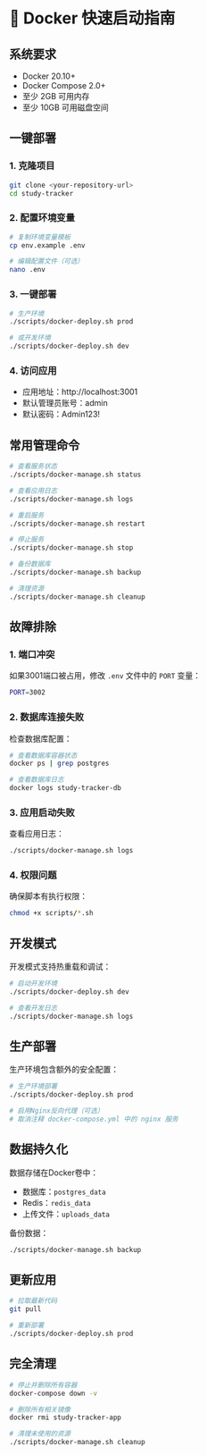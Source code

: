 # 🐳 Docker 快速启动指南

## 系统要求

- Docker 20.10+
- Docker Compose 2.0+
- 至少 2GB 可用内存
- 至少 10GB 可用磁盘空间

## 一键部署

### 1. 克隆项目
```bash
git clone <your-repository-url>
cd study-tracker
```

### 2. 配置环境变量
```bash
# 复制环境变量模板
cp env.example .env

# 编辑配置文件（可选）
nano .env
```

### 3. 一键部署
```bash
# 生产环境
./scripts/docker-deploy.sh prod

# 或开发环境
./scripts/docker-deploy.sh dev
```

### 4. 访问应用
- 应用地址：http://localhost:3001
- 默认管理员账号：admin
- 默认密码：Admin123!

## 常用管理命令

```bash
# 查看服务状态
./scripts/docker-manage.sh status

# 查看应用日志
./scripts/docker-manage.sh logs

# 重启服务
./scripts/docker-manage.sh restart

# 停止服务
./scripts/docker-manage.sh stop

# 备份数据库
./scripts/docker-manage.sh backup

# 清理资源
./scripts/docker-manage.sh cleanup
```

## 故障排除

### 1. 端口冲突
如果3001端口被占用，修改 `.env` 文件中的 `PORT` 变量：
```bash
PORT=3002
```

### 2. 数据库连接失败
检查数据库配置：
```bash
# 查看数据库容器状态
docker ps | grep postgres

# 查看数据库日志
docker logs study-tracker-db
```

### 3. 应用启动失败
查看应用日志：
```bash
./scripts/docker-manage.sh logs
```

### 4. 权限问题
确保脚本有执行权限：
```bash
chmod +x scripts/*.sh
```

## 开发模式

开发模式支持热重载和调试：

```bash
# 启动开发环境
./scripts/docker-deploy.sh dev

# 查看开发日志
./scripts/docker-manage.sh logs
```

## 生产部署

生产环境包含额外的安全配置：

```bash
# 生产环境部署
./scripts/docker-deploy.sh prod

# 启用Nginx反向代理（可选）
# 取消注释 docker-compose.yml 中的 nginx 服务
```

## 数据持久化

数据存储在Docker卷中：
- 数据库：`postgres_data`
- Redis：`redis_data`
- 上传文件：`uploads_data`

备份数据：
```bash
./scripts/docker-manage.sh backup
```

## 更新应用

```bash
# 拉取最新代码
git pull

# 重新部署
./scripts/docker-deploy.sh prod
```

## 完全清理

```bash
# 停止并删除所有容器
docker-compose down -v

# 删除所有相关镜像
docker rmi study-tracker-app

# 清理未使用的资源
./scripts/docker-manage.sh cleanup
``` 